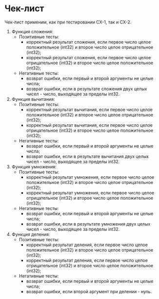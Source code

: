 # Чек-лист

Чек-лист применим, как при тестировании СХ-1, так и СХ-2. 

1. Функция сложения:
   - Позитивные тесты:
        - корректный результат сложения, если первое число целое положительное (int32) и второе число целое отрицательное (int32);
        - корректный результат сложения, если первое число целое отрицательное (int32) и второе число целое положительное (int32);
   - Негативные тесты:
        - возврат ошибки, если первый и второй аргументы не целые числа;
        - возврат ошибки, если в результате сложения двух целых чисел - число, выходящее за пределы int32.
2. Функция вычитания:
    - Позитивные тесты:
        - корректный результат вычитания, если первое число целое положительное (int32) и второе число целое отрицательное (int32);
        - корректный результат вычитания, если первое число целое отрицательное (int32) и второе число целое положительное (int32);
    - Негативные тесты:
        - возврат ошибки, если первый и второй аргументы не целые числа;
        - возврат ошибки, если в результате вычитания двух целых чисел - число, выходящее за пределы int32.
3. Функция умножения:
    - Позитивные тесты:
        - корректный результат умножения, если первое число целое положительное (int32) и второе число целое отрицательное (int32);
        - корректный результат умножения, если первое число целое отрицательное (int32) и второе число целое положительное (int32);
    - Негативные тесты:
        - возврат ошибки, если первый и второй аргументы не целые числа;
        - возврат ошибки, если в результате умножения двух целых чисел - число, выходящее за пределы int32.
4. Функция деления:
    - Позитивные тесты:
        - корректный результат деления, если первое число целое положительное (int32) и второе число целое отрицательное (int32);
        - корректный результат деления, если первое число целое отрицательное (int32) и второе число целое положительное (int32);
    - Негативные тесты:
        - возврат ошибки, если первый и второй аргументы не целые числа;
        - возврат ошибки, если второй аргумент при делении - нуль.